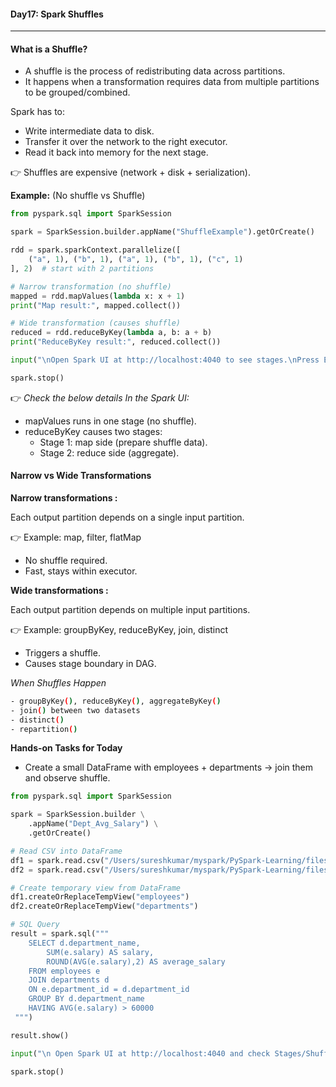 #### Day17: Spark Shuffles
---

#### What is a Shuffle?
- A shuffle is the process of redistributing data across partitions.
- It happens when a transformation requires data from multiple partitions to be grouped/combined.

Spark has to:

- Write intermediate data to disk.
- Transfer it over the network to the right executor.
- Read it back into memory for the next stage.

👉 Shuffles are expensive (network + disk + serialization).

**Example:** (No shuffle vs Shuffle)

``` python
from pyspark.sql import SparkSession

spark = SparkSession.builder.appName("ShuffleExample").getOrCreate()

rdd = spark.sparkContext.parallelize([
    ("a", 1), ("b", 1), ("a", 1), ("b", 1), ("c", 1)
], 2)  # start with 2 partitions

# Narrow transformation (no shuffle)
mapped = rdd.mapValues(lambda x: x + 1)
print("Map result:", mapped.collect())

# Wide transformation (causes shuffle)
reduced = rdd.reduceByKey(lambda a, b: a + b)
print("ReduceByKey result:", reduced.collect())

input("\nOpen Spark UI at http://localhost:4040 to see stages.\nPress Enter to exit...")

spark.stop()
```
👉 _Check the below details In the Spark UI:_
- mapValues runs in one stage (no shuffle).
- reduceByKey causes two stages:
	- Stage 1: map side (prepare shuffle data).
	- Stage 2: reduce side (aggregate).

#### Narrow vs Wide Transformations
**Narrow transformations :**
  
  Each output partition depends on a single input partition.

👉 Example: map, filter, flatMap
- No shuffle required.   
- Fast, stays within executor.

**Wide transformations :**

  Each output partition depends on multiple input partitions.
  
👉 Example: groupByKey, reduceByKey, join, distinct

- Triggers a shuffle.
- Causes stage boundary in DAG.

_When Shuffles Happen_
``` bash
- groupByKey(), reduceByKey(), aggregateByKey()
- join() between two datasets
- distinct()
- repartition()
```
**Hands-on Tasks for Today**

- Create a small DataFrame with employees + departments → join them and observe shuffle.
``` python
from pyspark.sql import SparkSession

spark = SparkSession.builder \
	.appName("Dept_Avg_Salary") \
	.getOrCreate()

# Read CSV into DataFrame 
df1 = spark.read.csv("/Users/sureshkumar/myspark/PySpark-Learning/files/employees.csv", header=True, inferSchema=True)
df2 = spark.read.csv("/Users/sureshkumar/myspark/PySpark-Learning/files/departments.csv", header=True, inferSchema=True)

# Create temporary view from DataFrame
df1.createOrReplaceTempView("employees")
df2.createOrReplaceTempView("departments")

# SQL Query
result = spark.sql("""
	SELECT d.department_name,
		SUM(e.salary) AS salary,
		ROUND(AVG(e.salary),2) AS average_salary
	FROM employees e
	JOIN departments d
	ON e.department_id = d.department_id
	GROUP BY d.department_name
	HAVING AVG(e.salary) > 60000
 """)

result.show()

input("\n Open Spark UI at http://localhost:4040 and check Stages/Shuffle metrics.\nPress Enter to exit...")

spark.stop()
```